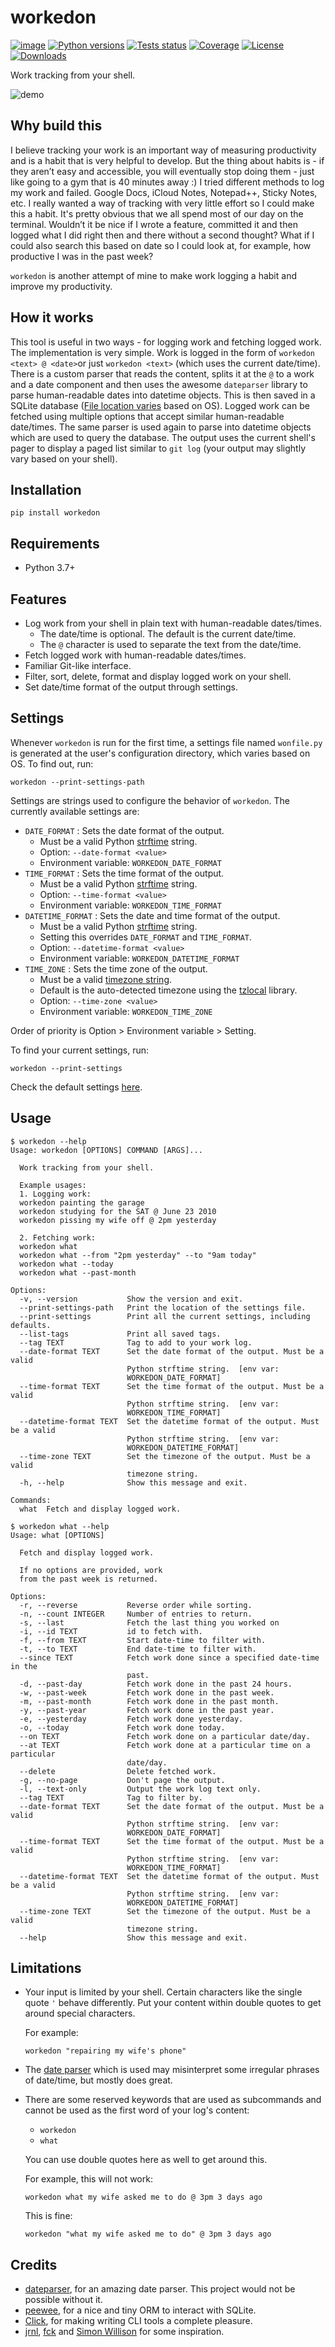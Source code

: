 workedon
========

[![image](https://img.shields.io/pypi/v/workedon.svg)](https://pypi.python.org/pypi/workedon)
[![Python versions](https://img.shields.io/pypi/pyversions/workedon.svg?logo=python&logoColor=white)](https://pypi.org/project/workedon/)
[![Tests status](https://github.com/viseshrp/workedon/workflows/Test/badge.svg)](https://github.com/viseshrp/workedon/actions?query=workflow%3ATest)
[![Coverage](https://codecov.io/gh/viseshrp/workedon/branch/develop/graph/badge.svg)](https://codecov.io/gh/viseshrp/workedon)
[![License](https://img.shields.io/badge/license-MIT-blue.svg)](https://github.com/viseshrp/workedon/blob/develop/LICENSE)
[![Downloads](https://pepy.tech/badge/workedon)](https://pepy.tech/project/workedon)

Work tracking from your shell.

![demo](https://raw.githubusercontent.com/viseshrp/workedon/develop/demo.gif)

Why build this
--------------

I believe tracking your work is an important way of measuring productivity
and is a habit that is very helpful to develop. But the thing about habits
is - if they aren’t easy and accessible, you will eventually stop doing
them - just like going to a gym that is 40 minutes away :) I tried
different methods to log my work and failed. Google Docs, iCloud
Notes, Notepad++, Sticky Notes, etc. I really wanted a way of tracking
with very little effort so I could make this a habit.
It's pretty obvious that we all spend most of our day on the terminal.
Wouldn’t it be nice if I wrote a feature, committed it and then logged
what I did right then and there without a second thought?
What if I could also search this based on date so I could look at,
for example, how productive I was in the past week?

`workedon` is another attempt of mine to make work logging a habit and
improve my productivity.

How it works
------------

This tool is useful in two ways - for logging work and fetching logged work.
The implementation is very simple. Work is logged in the form of
`workedon <text> @ <date>`or just `workedon <text>`
(which uses the current date/time). There is a custom parser that reads the
content, splits it at the `@` to a work and a date component and then uses
the awesome `dateparser` library to parse human-readable dates into datetime
objects. This is then saved in a SQLite database
([File location varies](https://github.com/platformdirs/platformdirs) based
on OS). Logged work can be fetched using multiple options that accept similar
human-readable date/times. The same parser is used again to parse into datetime
objects which are used to query the database. The output uses the current
shell's pager to display a paged list similar to `git log`
(your output may slightly vary based on your shell).

Installation
------------

``` {.bash}
pip install workedon
```

Requirements
------------

- Python 3.7+

Features
--------

- Log work from your shell in plain text with human-readable dates/times.
  - The date/time is optional. The default is the current date/time.
  - The `@` character is used to separate the text from the
  date/time.
- Fetch logged work with human-readable dates/times.
- Familiar Git-like interface.
- Filter, sort, delete, format and display logged work on your shell.
- Set date/time format of the output through settings.

Settings
--------

Whenever `workedon` is run for the first time, a settings file named
`wonfile.py` is generated at the user's configuration directory, which
varies based on OS. To find out, run:

``` {.bash}
workedon --print-settings-path
```

Settings are strings used to configure the behavior of `workedon`.
The currently available settings are:

- `DATE_FORMAT` : Sets the date format of the output.
  - Must be a valid Python [strftime](https://strftime.org/) string.
  - Option: `--date-format <value>`
  - Environment variable: `WORKEDON_DATE_FORMAT`
- `TIME_FORMAT` : Sets the time format of the output.
  - Must be a valid Python [strftime](https://strftime.org/) string.
  - Option: `--time-format <value>`
  - Environment variable: `WORKEDON_TIME_FORMAT`
- `DATETIME_FORMAT` : Sets the date and time format of the output.
  - Must be a valid Python [strftime](https://strftime.org/) string.
  - Setting this overrides `DATE_FORMAT` and `TIME_FORMAT`.
  - Option: `--datetime-format <value>`
  - Environment variable: `WORKEDON_DATETIME_FORMAT`
- `TIME_ZONE` : Sets the time zone of the output.
  - Must be a valid
    [timezone string](https://en.wikipedia.org/wiki/List_of_tz_database_time_zones).
  - Default is the auto-detected timezone using the
    [tzlocal](https://github.com/regebro/tzlocal) library.
  - Option: `--time-zone <value>`
  - Environment variable: `WORKEDON_TIME_ZONE`

Order of priority is Option > Environment variable > Setting.

To find your current settings, run:

``` {.bash}
workedon --print-settings
```

Check the default settings
[here](https://github.com/viseshrp/workedon/blob/develop/workedon/default_settings.py).

Usage
-----

<!-- [[[cog
import cog
from workedon import cli
from click.testing import CliRunner
runner = CliRunner()
result = runner.invoke(cli.main, ["--help"])
out = result.output.replace("Usage: main", "Usage: workedon")
result = runner.invoke(cli.what, ["--help"])
what_out = result.output
cog.out(
    "``` {{.bash}}\n"
    "$ workedon --help\n"
    "{}\n"
    "$ workedon what --help\n"
    "{}"
    "```".format(out, what_out)
)
]]] -->
``` {.bash}
$ workedon --help
Usage: workedon [OPTIONS] COMMAND [ARGS]...

  Work tracking from your shell.

  Example usages:
  1. Logging work:
  workedon painting the garage
  workedon studying for the SAT @ June 23 2010
  workedon pissing my wife off @ 2pm yesterday

  2. Fetching work:
  workedon what
  workedon what --from "2pm yesterday" --to "9am today"
  workedon what --today
  workedon what --past-month

Options:
  -v, --version           Show the version and exit.
  --print-settings-path   Print the location of the settings file.
  --print-settings        Print all the current settings, including defaults.
  --list-tags             Print all saved tags.
  --tag TEXT              Tag to add to your work log.
  --date-format TEXT      Set the date format of the output. Must be a valid
                          Python strftime string.  [env var:
                          WORKEDON_DATE_FORMAT]
  --time-format TEXT      Set the time format of the output. Must be a valid
                          Python strftime string.  [env var:
                          WORKEDON_TIME_FORMAT]
  --datetime-format TEXT  Set the datetime format of the output. Must be a valid
                          Python strftime string.  [env var:
                          WORKEDON_DATETIME_FORMAT]
  --time-zone TEXT        Set the timezone of the output. Must be a valid
                          timezone string.
  -h, --help              Show this message and exit.

Commands:
  what  Fetch and display logged work.

$ workedon what --help
Usage: what [OPTIONS]

  Fetch and display logged work.

  If no options are provided, work
  from the past week is returned.

Options:
  -r, --reverse           Reverse order while sorting.
  -n, --count INTEGER     Number of entries to return.
  -s, --last              Fetch the last thing you worked on
  -i, --id TEXT           id to fetch with.
  -f, --from TEXT         Start date-time to filter with.
  -t, --to TEXT           End date-time to filter with.
  --since TEXT            Fetch work done since a specified date-time in the
                          past.
  -d, --past-day          Fetch work done in the past 24 hours.
  -w, --past-week         Fetch work done in the past week.
  -m, --past-month        Fetch work done in the past month.
  -y, --past-year         Fetch work done in the past year.
  -e, --yesterday         Fetch work done yesterday.
  -o, --today             Fetch work done today.
  --on TEXT               Fetch work done on a particular date/day.
  --at TEXT               Fetch work done at a particular time on a particular
                          date/day.
  --delete                Delete fetched work.
  -g, --no-page           Don't page the output.
  -l, --text-only         Output the work log text only.
  --tag TEXT              Tag to filter by.
  --date-format TEXT      Set the date format of the output. Must be a valid
                          Python strftime string.  [env var:
                          WORKEDON_DATE_FORMAT]
  --time-format TEXT      Set the time format of the output. Must be a valid
                          Python strftime string.  [env var:
                          WORKEDON_TIME_FORMAT]
  --datetime-format TEXT  Set the datetime format of the output. Must be a valid
                          Python strftime string.  [env var:
                          WORKEDON_DATETIME_FORMAT]
  --time-zone TEXT        Set the timezone of the output. Must be a valid
                          timezone string.
  --help                  Show this message and exit.
```
<!-- [[[end]]] -->

Limitations
-----------

- Your input is limited by your shell. Certain characters like the single
  quote `'` behave differently. Put your content within double quotes
  to get around special characters.

  For example:

  ``` {.bash}
  workedon "repairing my wife's phone"
  ```

- The [date parser](https://github.com/scrapinghub/dateparser) which is
  used may misinterpret some irregular phrases of date/time, but mostly
  does great.

- There are some reserved keywords that are used as subcommands and
  cannot be used as the first word of your log's content:
  - `workedon`
  - `what`

  You can use double quotes here as well to get around this.

  For example, this will not work:

  ``` {.bash}
  workedon what my wife asked me to do @ 3pm 3 days ago
  ```

  This is fine:

  ``` {.bash}
  workedon "what my wife asked me to do" @ 3pm 3 days ago
  ```

Credits
-------

- [dateparser](https://github.com/scrapinghub/dateparser), for an
    amazing date parser. This project would not be possible without it.
- [peewee](https://github.com/coleifer/peewee), for a nice and
   tiny ORM to interact with SQLite.
- [Click](https://click.palletsprojects.com), for making writing CLI
    tools a complete pleasure.
- [jrnl](https://github.com/jrnl-org/jrnl),
    [fck](https://github.com/nvbn/thefuck) and
    [Simon Willison](https://github.com/simonw/sqlite-utils/) for some
    inspiration.

